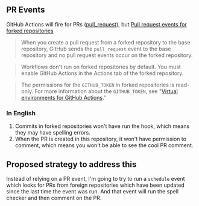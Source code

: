 ## PR Events

GitHub Actions will fire for PRs ([pull_request](https://help.github.com/en/actions/reference/events-that-trigger-workflows#pull-request-event-pull_request)),
but [Pull request events for forked
repositories](https://help.github.com/en/actions/reference/events-that-trigger-workflows#pull-request-events-for-forked-repositories)

> When you create a pull request from a forked repository to the base repository,
> GitHub sends the `pull_request` event to the base repository and no pull request events occur on the forked repository.

> Workflows don't run on forked repositories by default. You must enable GitHub Actions in the Actions tab of the forked repository.

> The permissions for the `GITHUB_TOKEN` in forked repositories is read-only.
> For more information about the `GITHUB_TOKEN`, see "[Virtual environments for GitHub
Actions](https://help.github.com/en/actions/reference/virtual-environments-for-github-hosted-runners)."

### In English

1. Commits in forked repositories won't have run the hook, which means they may have spelling errors.
1. When the PR is created in this repository, it won't have permission to comment, which means you won't be able to see the cool PR comment.

## Proposed strategy to address this

Instead of relying on a PR event,
I'm going to try to run a `schedule` event which looks for PRs from foreign repositories which have been updated since the last time the event was run.
And that event will run the spell checker and then comment on the PR.
